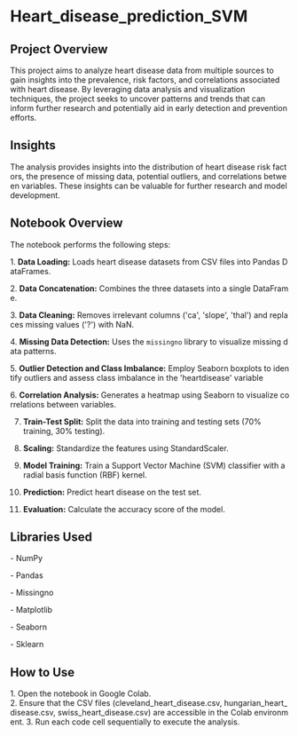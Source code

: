 # Heart_disease_prediction_SVM

## Project Overview
This project aims to analyze heart disease data from multiple sources to gain insights into the prevalence, risk factors, and correlations associated with heart disease. By leveraging data analysis and visualization techniques, the project seeks to uncover patterns and trends that can inform further research and potentially aid in early detection and prevention efforts.
## Insights

The analysis provides insights into the distribution of heart disease risk factors, the presence of missing data, potential outliers, and correlations between variables. These insights can be valuable for further research and model development.


## Notebook Overview

The notebook performs the following steps:

1. **Data Loading:** Loads heart disease datasets from CSV files into Pandas DataFrames.

2. **Data Concatenation:** Combines the three datasets into a single DataFrame.

3. **Data Cleaning:** Removes irrelevant columns ('ca', 'slope', 'thal') and replaces missing values ('?') with NaN.

4. **Missing Data Detection:** Uses the `missingno` library to visualize missing data patterns.

5. **Outlier Detection and Class Imbalance:** Employ Seaborn boxplots to identify outliers and assess class imbalance in the 'heartdisease' variable

6. **Correlation Analysis:** Generates a heatmap using Seaborn to visualize correlations between variables.

7. **Train-Test Split:** Split the data into training and testing sets (70% training, 30% testing).
  
8. **Scaling:** Standardize the features using StandardScaler.
  
9. **Model Training:** Train a Support Vector Machine (SVM) classifier with a radial basis function (RBF) kernel.
 
10. **Prediction:** Predict heart disease on the test set.
 
11. **Evaluation:** Calculate the accuracy score of the model.



## Libraries Used
- NumPy

- Pandas

- Missingno

- Matplotlib

- Seaborn

- Sklearn


## How to Use

1. Open the notebook in Google Colab.
2. Ensure that the CSV files (cleveland_heart_disease.csv, hungarian_heart_disease.csv, swiss_heart_disease.csv) are accessible in the Colab environment.
3. Run each code cell sequentially to execute the analysis.


